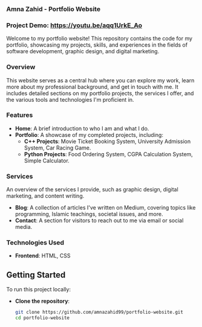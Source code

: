 ### Amna Zahid - Portfolio Website

### Project Demo: https://youtu.be/aqq1UrkE_Ao

Welcome to my portfolio website! This repository contains the code for my portfolio, showcasing my projects, skills, and experiences in the fields of software development, graphic design, and digital marketing.

### Overview
This website serves as a central hub where you can explore my work, learn more about my professional background, and get in touch with me. It includes detailed sections on my portfolio projects, the services I offer, and the various tools and technologies I'm proficient in.

### Features
- **Home**: A brief introduction to who I am and what I do.
- **Portfolio**: A showcase of my completed projects, including:
  - **C++ Projects**: Movie Ticket Booking System, University Admission System, Car Racing Game.
  - **Python Projects**: Food Ordering System, CGPA Calculation System, Simple Calculator.

### Services

An overview of the services I provide, such as graphic design, digital marketing, and content writing.

- **Blog**: A collection of articles I've written on Medium, covering topics like programming, Islamic teachings, societal issues, and more.
- **Contact**: A section for visitors to reach out to me via email or social media.

### Technologies Used
- **Frontend**: HTML, CSS

## Getting Started

To run this project locally:
- **Clone the repository**:

  ```bash
  git clone https://github.com/amnazahid99/portfolio-website.git
  cd portfolio-website
  ```
